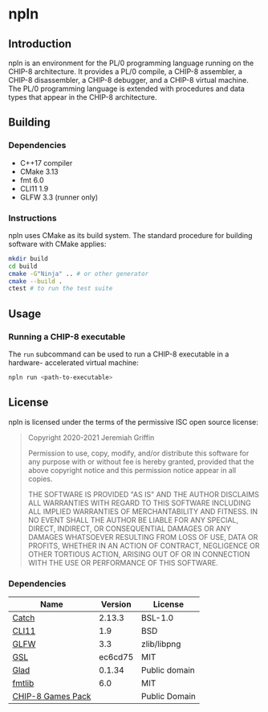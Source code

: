 # npln

## Introduction

npln is an environment for the PL/0 programming language running on the
CHIP-8 architecture.  It provides a PL/0 compile, a CHIP-8 assembler,
a CHIP-8 disassembler, a CHIP-8 debugger, and a CHIP-8 virtual machine.
The PL/0 programming language is extended with procedures and data types
that appear in the CHIP-8 architecture.

## Building

### Dependencies

- C++17 compiler
- CMake 3.13
- fmt 6.0
- CLI11 1.9
- GLFW 3.3 (runner only)

### Instructions

npln uses CMake as its build system.  The standard procedure for
building software with CMake applies:

```sh
mkdir build
cd build
cmake -G"Ninja" .. # or other generator
cmake --build .
ctest # to run the test suite
```

## Usage

### Running a CHIP-8 executable

The `run` subcommand can be used to run a CHIP-8 executable in a hardware-
accelerated virtual machine:
```sh
npln run <path-to-executable>
```

## License

npln is licensed under the terms of the permissive ISC open source
license:

> Copyright 2020-2021 Jeremiah Griffin
>
> Permission to use, copy, modify, and/or distribute this software for
> any purpose with or without fee is hereby granted, provided that the
> above copyright notice and this permission notice appear in all
> copies.
>
> THE SOFTWARE IS PROVIDED "AS IS" AND THE AUTHOR DISCLAIMS ALL
> WARRANTIES WITH REGARD TO THIS SOFTWARE INCLUDING ALL IMPLIED
> WARRANTIES OF MERCHANTABILITY AND FITNESS.  IN NO EVENT SHALL THE
> AUTHOR BE LIABLE FOR ANY SPECIAL, DIRECT, INDIRECT, OR CONSEQUENTIAL
> DAMAGES OR ANY DAMAGES WHATSOEVER RESULTING FROM LOSS OF USE, DATA OR
> PROFITS, WHETHER IN AN ACTION OF CONTRACT, NEGLIGENCE OR OTHER
> TORTIOUS ACTION, ARISING OUT OF OR IN CONNECTION WITH THE USE OR
> PERFORMANCE OF THIS SOFTWARE.

### Dependencies

Name                                                | Version | License
--------------------------------------------------- | ------- | --------------
[Catch](https://github.com/catchorg/Catch2)         | 2.13.3  | BSL-1.0
[CLI11](https://github.com/CLIUtils/CLI11)          | 1.9     | BSD
[GLFW](https://www.glfw.org)                        | 3.3     | zlib/libpng
[GSL](https://github.com/microsoft/GSL)             | ec6cd75 | MIT
[Glad](https://glad.dav1d.de)                       | 0.1.34  | Public domain
[fmtlib](https://fmt.dev)                           | 6.0     | MIT
[CHIP-8 Games Pack](https://www.zophar.net/pdroms/chip8/chip-8-games-pack.html) | | Public Domain

